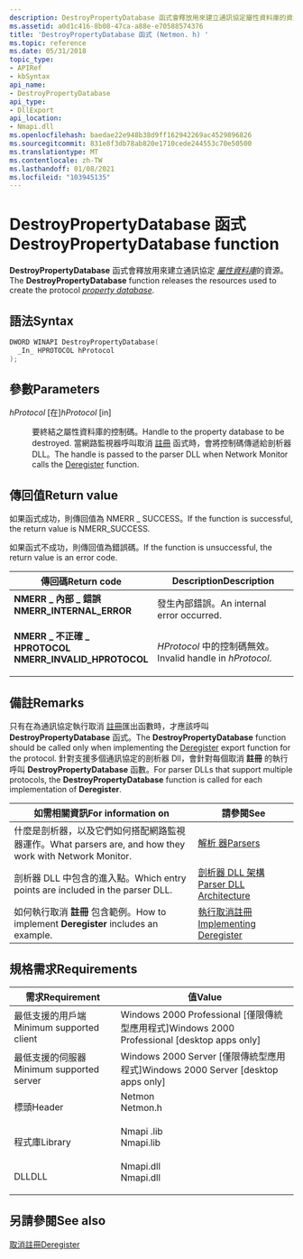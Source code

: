 ```yaml
---
description: DestroyPropertyDatabase 函式會釋放用來建立通訊協定屬性資料庫的資源。
ms.assetid: a0d1c416-8b08-47ca-a88e-e70588574376
title: 'DestroyPropertyDatabase 函式 (Netmon. h) '
ms.topic: reference
ms.date: 05/31/2018
topic_type:
- APIRef
- kbSyntax
api_name:
- DestroyPropertyDatabase
api_type:
- DllExport
api_location:
- Nmapi.dll
ms.openlocfilehash: baedae22e948b38d9ff162942269ac4529896826
ms.sourcegitcommit: 831e8f3db78ab820e1710cede244553c70e50500
ms.translationtype: MT
ms.contentlocale: zh-TW
ms.lasthandoff: 01/08/2021
ms.locfileid: "103945135"
---
```

# <a name="destroypropertydatabase-function"></a><span data-ttu-id="6b030-103">DestroyPropertyDatabase 函式</span><span class="sxs-lookup"><span data-stu-id="6b030-103">DestroyPropertyDatabase function</span></span>

<span data-ttu-id="6b030-104">**DestroyPropertyDatabase** 函式會釋放用來建立通訊協定 [*屬性資料庫*](p.md)的資源。</span><span class="sxs-lookup"><span data-stu-id="6b030-104">The **DestroyPropertyDatabase** function releases the resources used to create the protocol [*property database*](p.md).</span></span>

## <a name="syntax"></a><span data-ttu-id="6b030-105">語法</span><span class="sxs-lookup"><span data-stu-id="6b030-105">Syntax</span></span>


```C++
DWORD WINAPI DestroyPropertyDatabase(
  _In_ HPROTOCOL hProtocol
);
```



## <a name="parameters"></a><span data-ttu-id="6b030-106">參數</span><span class="sxs-lookup"><span data-stu-id="6b030-106">Parameters</span></span>

<dl> <dt>

<span data-ttu-id="6b030-107">*hProtocol* \[在\]</span><span class="sxs-lookup"><span data-stu-id="6b030-107">*hProtocol* \[in\]</span></span>
</dt> <dd>

<span data-ttu-id="6b030-108">要終結之屬性資料庫的控制碼。</span><span class="sxs-lookup"><span data-stu-id="6b030-108">Handle to the property database to be destroyed.</span></span> <span data-ttu-id="6b030-109">當網路監視器呼叫取消 [註冊](deregister.md) 函式時，會將控制碼傳遞給剖析器 DLL。</span><span class="sxs-lookup"><span data-stu-id="6b030-109">The handle is passed to the parser DLL when Network Monitor calls the [Deregister](deregister.md) function.</span></span>

</dd> </dl>

## <a name="return-value"></a><span data-ttu-id="6b030-110">傳回值</span><span class="sxs-lookup"><span data-stu-id="6b030-110">Return value</span></span>

<span data-ttu-id="6b030-111">如果函式成功，則傳回值為 NMERR \_ SUCCESS。</span><span class="sxs-lookup"><span data-stu-id="6b030-111">If the function is successful, the return value is NMERR\_SUCCESS.</span></span>

<span data-ttu-id="6b030-112">如果函式不成功，則傳回值為錯誤碼。</span><span class="sxs-lookup"><span data-stu-id="6b030-112">If the function is unsuccessful, the return value is an error code.</span></span>



| <span data-ttu-id="6b030-113">傳回碼</span><span class="sxs-lookup"><span data-stu-id="6b030-113">Return code</span></span>                                                                                              | <span data-ttu-id="6b030-114">Description</span><span class="sxs-lookup"><span data-stu-id="6b030-114">Description</span></span>                                |
|----------------------------------------------------------------------------------------------------------|--------------------------------------------|
| <dl> <span data-ttu-id="6b030-115"><dt>**NMERR \_ 內部 \_ 錯誤**</dt></span><span class="sxs-lookup"><span data-stu-id="6b030-115"><dt>**NMERR\_INTERNAL\_ERROR**</dt></span></span> </dl>    | <span data-ttu-id="6b030-116">發生內部錯誤。</span><span class="sxs-lookup"><span data-stu-id="6b030-116">An internal error occurred.</span></span> <br/>    |
| <dl> <span data-ttu-id="6b030-117"><dt>**NMERR \_ 不正確 \_ HPROTOCOL**</dt></span><span class="sxs-lookup"><span data-stu-id="6b030-117"><dt>**NMERR\_INVALID\_HPROTOCOL**</dt></span></span> </dl> | <span data-ttu-id="6b030-118">*HProtocol* 中的控制碼無效。</span><span class="sxs-lookup"><span data-stu-id="6b030-118">Invalid handle in *hProtocol*.</span></span> <br/> |



 

## <a name="remarks"></a><span data-ttu-id="6b030-119">備註</span><span class="sxs-lookup"><span data-stu-id="6b030-119">Remarks</span></span>

<span data-ttu-id="6b030-120">只有在為通訊協定執行取消 [註冊](deregister.md)匯出函數時，才應該呼叫 **DestroyPropertyDatabase** 函式。</span><span class="sxs-lookup"><span data-stu-id="6b030-120">The **DestroyPropertyDatabase** function should be called only when implementing the [Deregister](deregister.md) export function for the protocol.</span></span> <span data-ttu-id="6b030-121">針對支援多個通訊協定的剖析器 Dll，會針對每個取消 **註冊** 的執行呼叫 **DestroyPropertyDatabase** 函數。</span><span class="sxs-lookup"><span data-stu-id="6b030-121">For parser DLLs that support multiple protocols, the **DestroyPropertyDatabase** function is called for each implementation of **Deregister**.</span></span>



| <span data-ttu-id="6b030-122">如需相關資訊</span><span class="sxs-lookup"><span data-stu-id="6b030-122">For information on</span></span>                                        | <span data-ttu-id="6b030-123">請參閱</span><span class="sxs-lookup"><span data-stu-id="6b030-123">See</span></span>                                                    |
|-----------------------------------------------------------|--------------------------------------------------------|
| <span data-ttu-id="6b030-124">什麼是剖析器，以及它們如何搭配網路監視器運作。</span><span class="sxs-lookup"><span data-stu-id="6b030-124">What parsers are, and how they work with Network Monitor.</span></span> | [<span data-ttu-id="6b030-125">解析 器</span><span class="sxs-lookup"><span data-stu-id="6b030-125">Parsers</span></span>](parsers.md)                                 |
| <span data-ttu-id="6b030-126">剖析器 DLL 中包含的進入點。</span><span class="sxs-lookup"><span data-stu-id="6b030-126">Which entry points are included in the parser DLL.</span></span>        | [<span data-ttu-id="6b030-127">剖析器 DLL 架構</span><span class="sxs-lookup"><span data-stu-id="6b030-127">Parser DLL Architecture</span></span>](parser-dll-architecture.md) |
| <span data-ttu-id="6b030-128">如何執行取消 **註冊**  包含範例。</span><span class="sxs-lookup"><span data-stu-id="6b030-128">How to implement **Deregister**  includes an example.</span></span>     | [<span data-ttu-id="6b030-129">執行取消註冊</span><span class="sxs-lookup"><span data-stu-id="6b030-129">Implementing Deregister</span></span>](implementing-deregister.md) |



 

## <a name="requirements"></a><span data-ttu-id="6b030-130">規格需求</span><span class="sxs-lookup"><span data-stu-id="6b030-130">Requirements</span></span>



| <span data-ttu-id="6b030-131">需求</span><span class="sxs-lookup"><span data-stu-id="6b030-131">Requirement</span></span> | <span data-ttu-id="6b030-132">值</span><span class="sxs-lookup"><span data-stu-id="6b030-132">Value</span></span> |
|-------------------------------------|--------------------------------------------------------------------------------------|
| <span data-ttu-id="6b030-133">最低支援的用戶端</span><span class="sxs-lookup"><span data-stu-id="6b030-133">Minimum supported client</span></span><br/> | <span data-ttu-id="6b030-134">Windows 2000 Professional \[僅限傳統型應用程式\]</span><span class="sxs-lookup"><span data-stu-id="6b030-134">Windows 2000 Professional \[desktop apps only\]</span></span><br/>                           |
| <span data-ttu-id="6b030-135">最低支援的伺服器</span><span class="sxs-lookup"><span data-stu-id="6b030-135">Minimum supported server</span></span><br/> | <span data-ttu-id="6b030-136">Windows 2000 Server \[僅限傳統型應用程式\]</span><span class="sxs-lookup"><span data-stu-id="6b030-136">Windows 2000 Server \[desktop apps only\]</span></span><br/>                                 |
| <span data-ttu-id="6b030-137">標頭</span><span class="sxs-lookup"><span data-stu-id="6b030-137">Header</span></span><br/>                   | <dl> <span data-ttu-id="6b030-138"><dt>Netmon</dt></span><span class="sxs-lookup"><span data-stu-id="6b030-138"><dt>Netmon.h</dt></span></span> </dl>  |
| <span data-ttu-id="6b030-139">程式庫</span><span class="sxs-lookup"><span data-stu-id="6b030-139">Library</span></span><br/>                  | <dl> <span data-ttu-id="6b030-140"><dt>Nmapi .lib</dt></span><span class="sxs-lookup"><span data-stu-id="6b030-140"><dt>Nmapi.lib</dt></span></span> </dl> |
| <span data-ttu-id="6b030-141">DLL</span><span class="sxs-lookup"><span data-stu-id="6b030-141">DLL</span></span><br/>                      | <dl> <span data-ttu-id="6b030-142"><dt>Nmapi.dll</dt></span><span class="sxs-lookup"><span data-stu-id="6b030-142"><dt>Nmapi.dll</dt></span></span> </dl> |



## <a name="see-also"></a><span data-ttu-id="6b030-143">另請參閱</span><span class="sxs-lookup"><span data-stu-id="6b030-143">See also</span></span>

<dl> <dt>

[<span data-ttu-id="6b030-144">取消註冊</span><span class="sxs-lookup"><span data-stu-id="6b030-144">Deregister</span></span>](deregister.md)
</dt> </dl>

 

 




